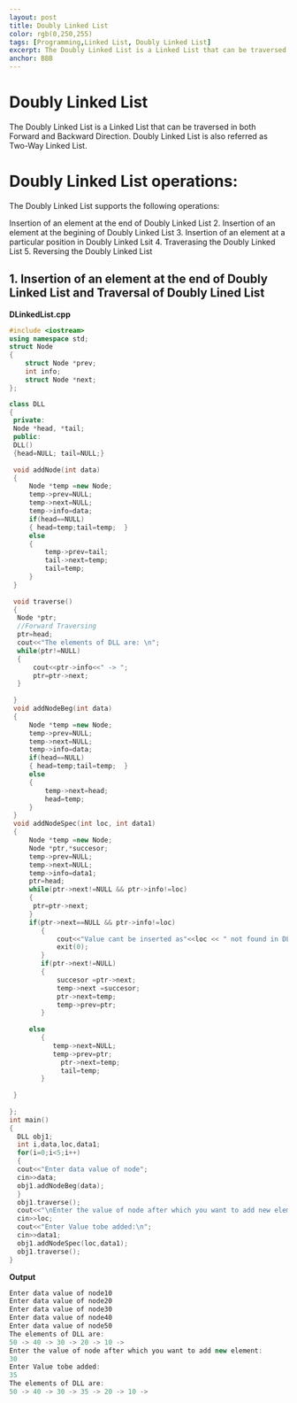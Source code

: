 ```yaml
---
layout: post
title: Doubly Linked List
color: rgb(0,250,255)
tags: [Programming,Linked List, Doubly Linked List]
excerpt: The Doubly Linked List is a Linked List that can be traversed in both Forward and Backward Direction.
anchor: BBB
---
```


# Doubly Linked List

The Doubly Linked List is a Linked List that can be traversed in both Forward and Backward Direction. Doubly Linked List is also referred as Two-Way Linked List.

# Doubly Linked List operations:

The Doubly Linked List supports the following operations:

Insertion of an element at the end of Doubly Linked List
2. Insertion of an element at the begining of Doubly Linked List
3. Insertion of an element at a particular position in Doubly Linked Lsit
4. Traverasing the Doubly Linked List
5. Reversing the Doubly Linked List

## 1. Insertion of an element at the end of Doubly Linked List and Traversal of Doubly Lined List

**DLinkedList.cpp**

```cpp
#include <iostream>
using namespace std;
struct Node
{
    struct Node *prev;
    int info;
    struct Node *next;
};

class DLL
{
 private: 
 Node *head, *tail;
 public:
 DLL()
 {head=NULL; tail=NULL;}
 
 void addNode(int data)
 {
     Node *temp =new Node;
     temp->prev=NULL;
     temp->next=NULL;
     temp->info=data;
     if(head==NULL)
     { head=temp;tail=temp;  }
     else
     {
         temp->prev=tail;
         tail->next=temp;
         tail=temp;
     }
 }
 
 void traverse()
 {
  Node *ptr;
  //Forward Traversing
  ptr=head;
  cout<<"The elements of DLL are: \n";
  while(ptr!=NULL)
  {
      cout<<ptr->info<<" -> ";
      ptr=ptr->next;
  }
     
 }
 void addNodeBeg(int data)
 {
     Node *temp =new Node;
     temp->prev=NULL;
     temp->next=NULL;
     temp->info=data;
     if(head==NULL)
     { head=temp;tail=temp;  }
     else
     {
         temp->next=head;
         head=temp;
     }
 }
 void addNodeSpec(int loc, int data1)
 {
     Node *temp =new Node;
     Node *ptr,*succesor;
     temp->prev=NULL;
     temp->next=NULL;
     temp->info=data1;
     ptr=head;
     while(ptr->next!=NULL && ptr->info!=loc)
     {
      ptr=ptr->next;   
     }     
     if(ptr->next==NULL && ptr->info!=loc)
        {
            cout<<"Value cant be inserted as"<<loc << " not found in DLL\n";
            exit(0);
        }
        if(ptr->next!=NULL)
        {
            succesor =ptr->next;
            temp->next =succesor;
            ptr->next=temp;
            temp->prev=ptr;
        }    
         
     else
        {
           temp->next=NULL;
           temp->prev=ptr;
             ptr->next=temp;
             tail=temp;
        }
     
 }
 
};
int main()
{
  DLL obj1;
  int i,data,loc,data1;
  for(i=0;i<5;i++)
  {
  cout<<"Enter data value of node";
  cin>>data;
  obj1.addNodeBeg(data);
  }
  obj1.traverse();
  cout<<"\nEnter the value of node after which you want to add new element:\n";
  cin>>loc;
  cout<<"Enter Value tobe added:\n";
  cin>>data1;
  obj1.addNodeSpec(loc,data1);
  obj1.traverse();
}
```

**Output**
```cpp
Enter data value of node10
Enter data value of node20
Enter data value of node30
Enter data value of node40
Enter data value of node50
The elements of DLL are: 
50 -> 40 -> 30 -> 20 -> 10 -> 
Enter the value of node after which you want to add new element:
30
Enter Value tobe added:
35
The elements of DLL are: 
50 -> 40 -> 30 -> 35 -> 20 -> 10 -> 
```

